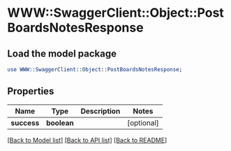 # WWW::SwaggerClient::Object::PostBoardsNotesResponse

## Load the model package
```perl
use WWW::SwaggerClient::Object::PostBoardsNotesResponse;
```

## Properties
Name | Type | Description | Notes
------------ | ------------- | ------------- | -------------
**success** | **boolean** |  | [optional] 

[[Back to Model list]](../README.md#documentation-for-models) [[Back to API list]](../README.md#documentation-for-api-endpoints) [[Back to README]](../README.md)


